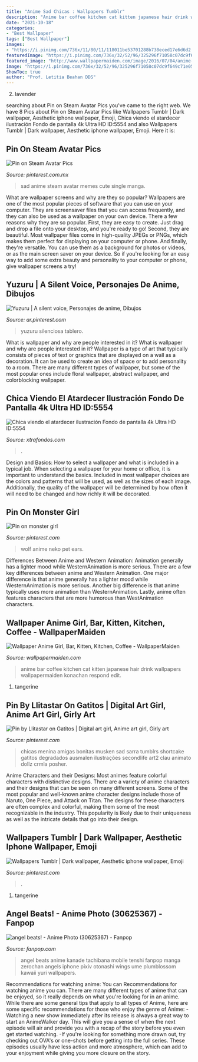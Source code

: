 ```yaml
---
title: "Anime Sad Chicas : Wallpapers Tumblr"
description: "Anime bar coffee kitchen cat kitten japanese hair drink wallpapers wallpapermaiden konachan respond edit"
date: "2021-10-18"
categories:
- "Best Wallpaper"
tags: ["Best Wallpaper"]
images:
- "https://i.pinimg.com/736x/11/80/11/118011be53701288b738eced17e6d6d2.jpg"
featuredImage: "https://i.pinimg.com/736x/32/52/96/325296f71058c07dc9f649c71e05a6d8.jpg"
featured_image: "http://www.wallpapermaiden.com/image/2016/07/04/anime-girl-bar-kitten-kitchen-coffee-anime-2186-resized.png"
image: "https://i.pinimg.com/736x/32/52/96/325296f71058c07dc9f649c71e05a6d8.jpg"
ShowToc: true
author: "Prof. Letitia Beahan DDS"
---
```



2. lavender 

	

		
searching about Pin on Steam Avatar Pics you've came to the right web. We have 8 Pics about Pin on Steam Avatar Pics like Wallpapers Tumblr | Dark wallpaper, Aesthetic iphone wallpaper, Emoji, Chica viendo el atardecer ilustración Fondo de pantalla 4k Ultra HD ID:5554 and also Wallpapers Tumblr | Dark wallpaper, Aesthetic iphone wallpaper, Emoji. Here it is:
		
    
## Pin On Steam Avatar Pics

<img loading=lazy src="https://i.pinimg.com/736x/e0/f2/20/e0f220ae935b85efe7840fb8797211fd.jpg" onerror="this.onerror=null;this.src='https://tse1.mm.bing.net/th?id=OIP.doRBpTpf2RR-FdPad3Vi4QAAAA&amp;pid=15.1';" alt="Pin on Steam Avatar Pics">

_Source: pinterest.com.mx_

>sad anime steam avatar memes cute single manga. 

	

What are wallpaper screens and why are they so popular?
Wallpapers are one of the most popular pieces of software that you can use on your computer. They are screensaver files that you can access frequently, and they can also be used as a wallpaper on your own device. There a few reasons why they are so popular. First, they are easy to create. Just drag and drop a file onto your desktop, and you're ready to go! Second, they are beautiful. Most wallpaper files come in high-quality JPEGs or PNGs, which makes them perfect for displaying on your computer or phone. And finally, they're versatile. You can use them as a background for photos or videos, or as the main screen saver on your device. So if you're looking for an easy way to add some extra beauty and personality to your computer or phone, give wallpaper screens a try!

    
## Yuzuru | A Silent Voice, Personajes De Anime, Dibujos

<img loading=lazy src="https://i.pinimg.com/736x/3c/af/bd/3cafbd0c905c9837b34f5e2798439217.jpg" onerror="this.onerror=null;this.src='https://tse1.mm.bing.net/th?id=OIP.Rfe4Z4PLj_AkeOUQpQ572gHaJ3&amp;pid=15.1';" alt="Yuzuru | A silent voice, Personajes de anime, Dibujos">

_Source: ar.pinterest.com_

>yuzuru silenciosa tablero. 

	

What is wallpaper and why are people interested in it?
What is wallpaper and why are people interested in it?
Wallpaper is a type of art that typically consists of pieces of text or graphics that are displayed on a wall as a decoration. It can be used to create an idea of space or to add personality to a room. There are many different types of wallpaper, but some of the most popular ones include floral wallpaper, abstract wallpaper, and colorblocking wallpaper.

    
## Chica Viendo El Atardecer Ilustración Fondo De Pantalla 4k Ultra HD ID:5554

<img loading=lazy src="https://www.xtrafondos.com/wallpapers/resized/chica-viendo-el-atardecer-ilustracion-5554.jpg?s=large" onerror="this.onerror=null;this.src='https://tse3.mm.bing.net/th?id=OIP.2DjrbMED28UDioSKvXs28QHaEK&amp;pid=15.1';" alt="Chica viendo el atardecer ilustración Fondo de pantalla 4k Ultra HD ID:5554">

_Source: xtrafondos.com_

>. 

	

Design and Basics: How to select a wallpaper and what is included in a typical job.
When selecting a wallpaper for your home or office, it is important to understand the basics. Included in most wallpaper choices are the colors and patterns that will be used, as well as the sizes of each image. Additionally, the quality of the wallpaper will be determined by how often it will need to be changed and how richly it will be decorated.

    
## Pin On Monster Girl

<img loading=lazy src="https://i.pinimg.com/736x/0c/08/05/0c080593684a501d674b136a811e3c6a--anime-wolf-anime-neko.jpg" onerror="this.onerror=null;this.src='https://tse1.mm.bing.net/th?id=OIP.qvtskL4cIGMy-gUYfWidqQAAAA&amp;pid=15.1';" alt="Pin on monster girl">

_Source: pinterest.com_

>wolf anime neko pet ears. 

	

Differences Between Anime and Western Animation: Animation generally has a lighter mood while WesternAnimation is more serious.
There are a few key differences between anime and Western Animation. One major difference is that anime generally has a lighter mood while WesternAnimation is more serious. Another big difference is that anime typically uses more animation than WesternAnimation. Lastly, anime often features characters that are more humorous than WestAnimation characters.

    
## Wallpaper Anime Girl, Bar, Kitten, Kitchen, Coffee - WallpaperMaiden

<img loading=lazy src="http://www.wallpapermaiden.com/image/2016/07/04/anime-girl-bar-kitten-kitchen-coffee-anime-2186-resized.png" onerror="this.onerror=null;this.src='https://tse2.mm.bing.net/th?id=OIP.9-RWPF-VVPnisAELZO6gygHaFP&amp;pid=15.1';" alt="Wallpaper Anime Girl, Bar, Kitten, Kitchen, Coffee - WallpaperMaiden">

_Source: wallpapermaiden.com_

>anime bar coffee kitchen cat kitten japanese hair drink wallpapers wallpapermaiden konachan respond edit. 

	

1. tangerine 

    
## Pin By Llitastar On Gatitos | Digital Art Girl, Anime Art Girl, Girly Art

<img loading=lazy src="https://i.pinimg.com/736x/32/52/96/325296f71058c07dc9f649c71e05a6d8.jpg" onerror="this.onerror=null;this.src='https://tse3.mm.bing.net/th?id=OIP.68-vKif5JQ19AQlpx1TXaQHaIZ&amp;pid=15.1';" alt="Pin by Llitastar on Gatitos | Digital art girl, Anime art girl, Girly art">

_Source: pinterest.com_

>chicas menina amigas bonitas musken sad sarra tumblrs shortcake gatitos degradados ausmalen ilustrações secondlife art2 clau animato dollz crmla posher. 

	

Anime Characters and their Designs: Most animes feature colorful characters with distinctive designs.
There are a variety of anime characters and their designs that can be seen on many different screens. Some of the most popular and well-known anime character designs include those of Naruto, One Piece, and Attack on Titan. The designs for these characters are often complex and colorful, making them some of the most recognizable in the industry. This popularity is likely due to their uniqueness as well as the intricate details that go into their design.

    
## Wallpapers Tumblr | Dark Wallpaper, Aesthetic Iphone Wallpaper, Emoji

<img loading=lazy src="https://i.pinimg.com/736x/11/80/11/118011be53701288b738eced17e6d6d2.jpg" onerror="this.onerror=null;this.src='https://tse4.mm.bing.net/th?id=OIP.pg2K9mB1mC2Q2bLUp3OYUgHaNJ&amp;pid=15.1';" alt="Wallpapers Tumblr | Dark wallpaper, Aesthetic iphone wallpaper, Emoji">

_Source: pinterest.com_

>. 

	

1. tangerine 

    
## Angel Beats! - Anime Photo (30625367) - Fanpop

<img loading=lazy src="http://images5.fanpop.com/image/photos/30600000/angel-beats-anime-30625367-800-1162.jpg" onerror="this.onerror=null;this.src='https://tse3.mm.bing.net/th?id=OIP.fr_iiwlhWvQ0KLNW6Vfh4AHaKw&amp;pid=15.1';" alt="angel beats! - Anime Photo (30625367) - Fanpop">

_Source: fanpop.com_

>angel beats anime kanade tachibana mobile tenshi fanpop manga zerochan angels iphone pixiv otonashi wings ume plumblossom kawaii yuri wallpapers. 

	

Recommendations for watching anime: You can
Recommendations for watching anime you can. There are many different types of anime that can be enjoyed, so it really depends on what you're looking for in an anime. While there are some general tips that apply to all types of Anime, here are some specific recommendations for those who enjoy the genre of Anime: 
-Watching a new show immediately after its release is always a great way to start an AnimeWalker day. This will give you a sense of when the next episode will air and provide you with a recap of the story before you even get started watching. 
-If you're looking for something more drawn out, try checking out OVA's or one-shots before getting into the full series. These episodes usually have less action and more atmosphere, which can add to your enjoyment while giving you more closure on the story.

